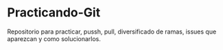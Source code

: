# Practicando-Git
Repositorio para practicar, pussh, pull, diversificado de ramas, issues que aparezcan y como solucionarlos.
